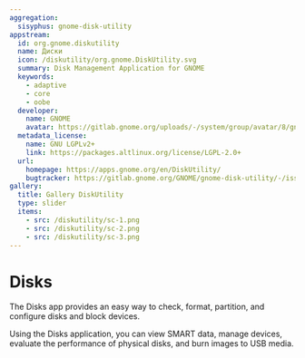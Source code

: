 ```yaml
---
aggregation:
  sisyphus: gnome-disk-utility
appstream:
  id: org.gnome.diskutility
  name: Диски
  icon: /diskutility/org.gnome.DiskUtility.svg
  summary: Disk Management Application for GNOME
  keywords:
    - adaptive
    - core
    - oobe
  developer:
    name: GNOME
    avatar: https://gitlab.gnome.org/uploads/-/system/group/avatar/8/gnomelogo.png?width=48
  metadata_license:
    name: GNU LGPLv2+
    link: https://packages.altlinux.org/license/LGPL-2.0+
  url:
    homepage: https://apps.gnome.org/en/DiskUtility/
    bugtracker: https://gitlab.gnome.org/GNOME/gnome-disk-utility/-/issues
gallery:
  title: Gallery DiskUtility
  type: slider
  items:
    - src: /diskutility/sc-1.png
    - src: /diskutility/sc-2.png
    - src: /diskutility/sc-3.png
---
```


# Disks

The Disks app provides an easy way to check, format, partition, and configure disks and block devices.

Using the Disks application, you can view SMART data, manage devices, evaluate the performance of physical disks, and burn images to USB media.

<AGWGallery />

<!--@include: @en/apps/.parts/install/content-repo.md-->
